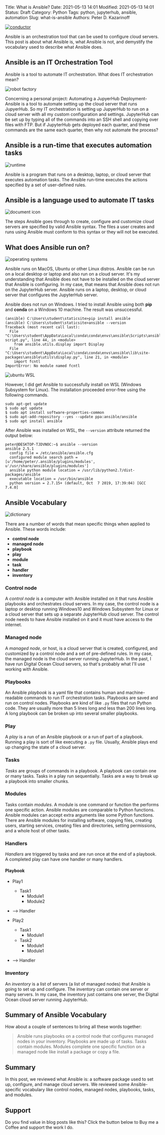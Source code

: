 Title: What is Ansible?
Date: 2021-05-13 14:01
Modified: 2021-05-13 14:01
Status: Draft
Category: Python
Tags: python, jupyterhub, ansible, automation 
Slug: what-is-ansible
Authors: Peter D. Kazarinoff

[![conductor]({static}/posts/ansible/images/conductor.png)]({filename}/posts/ansible/what_is_ansible.md)

Ansible is an orchestration tool that can be used to configure cloud servers. This post is about what Ansible is, what Ansible is not, and demystify the vocabulary used to describe what Ansible does.

## Ansible is an IT Orchestration Tool

Ansible is a tool to automate IT orchestration. What does IT orchestration mean?

![robot factory]({static}/posts/ansible/images/robot_factory.jpg)

Concerning a personal project: Automating a JupyerHub Deployment- Ansible is a tool to automate setting up the cloud server that runs JupyerHub. So my IT orchestration is setting up JupyerHub to run on a cloud server with all my custom configuration and settings. JupyterHub can be set up by typing all of the commands into an SSH shell and copying over files with FTP. But if JupyterHub gets deployed each quarter, and these commands are the same each quarter, then why not automate the process?

## Ansible is a run-time that executes automation tasks

![runtime]({static}/posts/ansible/images/runtime.png)

Ansible is a program that runs on a desktop, laptop, or cloud server that executes automation tasks. The Ansible run-time executes the actions specified by a set of user-defined rules.

## Ansible is a language used to automate IT tasks

![document icon]({static}/posts/ansible/images/document_icon.png)

The steps Ansible goes through to create, configure and customize cloud servers are specified by valid Ansible syntax. The files a user creates and runs using Ansible must conform to this syntax or they will not be executed.

## What does Ansible run on?

![operating systems]({static}/posts/ansible/images/operating_systems.png)

Ansible runs on MacOS, Ubuntu or other Linux distros. Ansible can be run on a local desktop or laptop and also run on a cloud server. It's my understanding that Ansible does not have to be installed on the cloud server that Ansible is configuring. In my case, that means that Ansible does not run on the JupyterHub server. Ansible runs on a laptop, desktop, or cloud server that configures the JupyterHub server. 

Ansible does not run on Windows. I tried to install Ansible using both **pip** and **conda** on a Windows 10 machine. The result was unsuccessful.

```text
(ansible) C:\Users\student\staticsite>pip install ansible
(ansible) C:\Users\student\staticsite>ansible --version
Traceback (most recent call last):
  File "C:\Users\student\AppData\Local\conda\conda\envs\ansible\Scripts\ansible-script.py", line 44, in <module>
    from ansible.utils.display import Display
  File "C:\Users\student\AppData\Local\conda\conda\envs\ansible\lib\site-packages\ansible\utils\display.py", line 21, in <module>
    import fcntl
ImportError: No module named fcntl
```

![ubuntu WSL]({static}/posts/ansible/images/ubuntu_wsl.png)

However, I did get Ansible to successfully install on WSL (Windows Subsystem for Linux). The installation proceeded error-free using the following commands.

```text
sudo apt-get update
$ sudo apt update
$ sudo apt install software-properties-common
$ sudo apt-add-repository --yes --update ppa:ansible/ansible
$ sudo apt install ansible
```

After Ansible was installed on WSL, the ```--version``` attribute returned the output below:

```text
peter@DESKTOP-TJDVNOC:~$ ansible --version
ansible 2.5.1
  config file = /etc/ansible/ansible.cfg
  configured module search path = [u'/home/peter/.ansible/plugins/modules', u'/usr/share/ansible/plugins/modules']
  ansible python module location = /usr/lib/python2.7/dist-packages/ansible
  executable location = /usr/bin/ansible
  python version = 2.7.15+ (default, Oct  7 2019, 17:39:04) [GCC 7.4.0]
```

## Ansible Vocabulary

![dictionary]({static}/posts/ansible/images/dictionary.png)

There are a number of words that mean specific things when applied to Ansible. These words include:

 * **control node**
 * **managed node**
 * **playbook**
 * **play**
 * **module**
 * **task**
 * **handler**
 * **inventory**

### Control node

A _control node_ is a computer with Ansible installed on it that runs Ansible playbooks and orchestrates cloud servers. In my case, the control node is a laptop or desktop running Windows10 and Windows Subsystem for Linux or a cloud server that sets up a separate JupyterHub cloud server. The control node needs to have Ansible installed on it and it must have access to the internet. 

### Managed node

A _managed node_, or host, is a cloud server that is created, configured, and customized by a control node and a set of pre-defined rules. In my case, the managed node is the cloud server running JupyterHub. In the past, I have run Digital Ocean Cloud servers, so that's probably what I'll use working with Ansible. 

### Playbooks

An Ansible _playbook_ is a yaml file that contains human and machine-readable commands to run IT orchestration tasks. Playbooks are saved and run on control nodes. Playbooks are kind of like ```.py``` files that run Python code. They are usually more than 5 lines long and less than 200 lines long. A long playbook can be broken up into several smaller playbooks.

### Play

A _play_ is a run of an Ansible playbook or a run of part of a playbook.  Running a play is sort of like executing a ```.py``` file. Usually, Ansible plays end up changing the state of a cloud server.

### Tasks

_Tasks_ are groups of commands in a playbook. A playbook can contain one or many tasks. Tasks in a play run sequentially. Tasks are a way to break up a playbook into smaller chunks.

### Modules

Tasks contain _modules_. A module is one command or function the performs one specific action. Ansible modules are comparable to Python functions. Ansible modules can accept extra arguments like some Python functions. There are Ansible modules for installing software, copying files, creating users, starting services, creating files and directories, setting permissions, and a whole host of other tasks. 

### Handlers

_Handlers_ are triggered by tasks and are run once at the end of a playbook. A completed play can have one handler or many handlers.

#### Playbook

   * Play1
     * Task1
       * Module1
       * Module2
   * --> Handler 

   * Play2
     * Task1
       * Module1
     * Task2
       * Module1
       * Module1
   * --> Handler

### Inventory

An _inventory_ is a list of servers (a list of managed nodes) that Ansible is going to set up and configure. The inventory can contain one server or many servers. In my case, the inventory just contains one server, the Digital Ocean cloud server running JupyterHub.

## Summary of Ansible Vocabulary

How about a couple of sentences to bring all these words together:

> Ansible runs playbooks on a control node that configures managed nodes in your inventory. Playbooks are made up of tasks. Tasks contain modules. Modules complete one specific function on a managed node like install a package or copy a file.

## Summary

In this post, we reviewed what Ansible is: a software package used to set up, configure, and manage cloud servers. We reviewed some Ansible-specific vocabulary like control nodes, managed nodes, playbooks, tasks, and modules.

## Support

Do you find value in blog posts like this? Click the button below to Buy me a Coffee and support the work I do.

<script type="text/javascript" src="https://cdnjs.buymeacoffee.com/1.0.0/button.prod.min.js" data-name="bmc-button" data-slug="pythonforengr" data-color="#5F7FFF" data-emoji=""  data-font="Inter" data-text="Buy me a coffee" data-outline-color="#000000" data-font-color="#ffffff" data-coffee-color="#FFDD00"></script>
